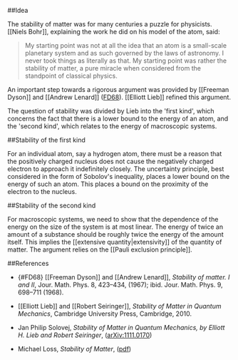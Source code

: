 ##Idea 

The stability of matter was for many centuries a puzzle for physicists. [[Niels Bohr]], explaining the work he did on his model of the atom, said:

>My starting point was not at all the idea that an atom is a small-scale planetary system and as such governed by the laws of astronomy. I never took things as literally as that. My starting point was rather the stability of matter, a pure miracle when considered from the standpoint of classical physics.

An important step towards a rigorous argument was provided by [[Freeman Dyson]] and [[Andrew Lenard]] ([FD68](#FD68)). [[Elliott Lieb]] refined this argument.

The question of stability was divided by Lieb into the 'first kind', which concerns the fact that there is a lower bound to the energy of an atom, and the 'second kind', which relates to the energy of macroscopic systems.

##Stability of the first kind

For an individual atom, say a hydrogen atom, there must be a reason that the positively charged nucleus does not cause the negatively charged electron to approach it indefinitely closely. The uncertainty principle, best considered in the form of Sobolov's inequality, places a lower bound on the energy of such an atom. This places a bound on the proximity of the electron to the nucleus.

##Stability of the second kind

For macroscopic systems, we need to show that the dependence of the energy on the size of the system is at most linear. The energy of twice an amount of a substance should be roughly twice the energy of the amount itself. This implies the [[extensive quantity|extensivity]] of the quantity of matter. The argument relies on the [[Pauli exclusion principle]].

##References

* {#FD68} [[Freeman Dyson]] and [[Andrew Lenard]], _Stability of matter. I and II_, Jour. Math.
Phys. 8, 423–434, (1967); ibid. Jour. Math. Phys. 9, 698–711 (1968).

* [[Elliott Lieb]] and [[Robert Seiringer]], _Stability of Matter in Quantum Mechanics_, Cambridge University Press, Cambridge, 2010.

* Jan Philip Solovej, _Stability of Matter in Quantum Mechanics, by Elliott H. Lieb and Robert Seiringer_, ([arXiv:1111.0170](http://arxiv.org/abs/1111.0170))

* Michael Loss, _Stability of Matter_, ([pdf](http://people.math.gatech.edu/~loss/papertalks/Nov14review.pdf))

